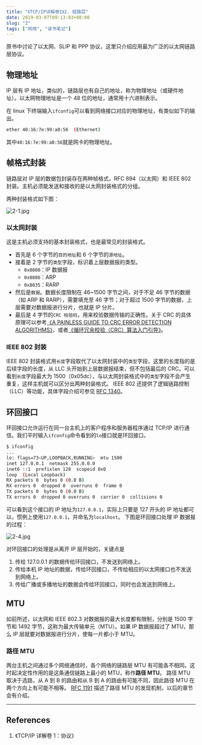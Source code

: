 ```yaml
---
title: "《TCP/IP详解卷I》2. 链路层"
date: 2019-03-07T09:13:03+08:00
slug: "2"
tags: ["网络", "读书笔记"]
---
```


原书中讨论了以太网、SLIP 和 PPP 协议，这里只介绍应用最为广泛的以太网链路层协议。
<!--more-->

## 物理地址

IP 层有 IP 地址，类似的，链路层也有自己的地址，称为物理地址（或硬件地址）。以太网物理地址是一个 48 位的地址，通常用十六进制表示。

在 linux 下终端输入`ifconfig`可以看到网络接口对应的物理地址，有类似如下的输出。

```bash
ether 40:16:7e:99:a0:56  (Ethernet)
```

其中`40:16:7e:99:a0:56`就是网卡的物理地址。

## 帧格式封装

链路层对 IP 层的数据包封装存在两种帧格式，RFC 894（以太网）和 IEEE 802 封装。主机必须能发送和接收的是以太网封装格式的分组。

两种封装格式如下图：

![2-1.jpg](2-1.jpg)

### 以太网封装

这是主机必须支持的基本封装格式，也是最常见的封装格式。

- 首先是 6 个字节的`目的地址`和 6 个字节的`源地址`。
- 接着是 2 字节的`类型`字段，标识着上层数据报的类型。
  - `0x0800`：IP 数据报
  - `0x0806`：ARP
  - `0x8035`：RARP
- 然后是`数据`。数据长度限制在 46~1500 字节之间，对于不足 46 字节的数据（如 ARP 和 RARP），需要填充至 46 字节；对于超过 1500 字节的数据，上层需要对数据报进行分片，也就是 IP 分片。
- 最后是 4 字节的`CRC 校验码`，用来校验数据传输的正确性。关于 CRC 的具体原理可以参考[《A PAINLESS GUIDE TO CRC ERROR DETECTION ALGORITHMS》](http://ceng2.ktu.edu.tr/~cevhers/ders_materyal/bil311_bilgisayar_mimarisi/supplementary_docs/crc_algorithms.pdf)，或者[《循环冗余校验（CRC）算法入门引导》](https://blog.csdn.net/liyuanbhu/article/details/7882789)。

### IEEE 802 封装

IEEE 802 封装格式用`长度`字段取代了以太网封装中的`类型`字段，这里的长度指的是后续字段的长度，从 LLC 头开始到上层数据报结束，但不包括最后的 CRC。可以看到`长度`字段最大为 1500（0x05dc），与以太网封装格式中的`类型`字段不会产生重复，这样主机就可以区分出两种封装格式。
IEEE 802 还提供了逻辑链路控制（LLC）等功能，具体字段介绍可参见 [RFC 1340](https://www.rfc-editor.org/pdfrfc/rfc1340.txt.pdf)。

## 环回接口

环回接口允许运行在同一台主机上的客户程序和服务器程序通过 TCP/IP 进行通信。我们平时输入`ifconfig`命令看到的`lo`接口就是环回接口。

```bash
$ ifconfig
...
lo: flags=73<UP,LOOPBACK,RUNNING>  mtu 1500
inet 127.0.0.1  netmask 255.0.0.0
inet6 ::1  prefixlen 128  scopeid 0x0
loop  (Local Loopback)
RX packets 0  bytes 0 (0.0 B)
RX errors 0  dropped 0  overruns 0  frame 0
TX packets 0  bytes 0 (0.0 B)
TX errors 0  dropped 0 overruns 0  carrier 0  collisions 0
```

可以看到这个接口的 IP 地址为`127.0.0.1`，实际上只要是 127 开头的 IP 地址都可以，惯例上使用`127.0.0.1`，并命名为`localhost`。
下图是环回接口处理 IP 数据报的过程：

![2-4.jpg](2-4.jpg)

对环回接口的处理是从离开 IP 层开始的，关键点是

1. 传给 127.0.0.1 的数据传给环回接口，不发送到网络上。
2. 传给本机 IP 地址的数据，传给环回接口，不传给相应的以太网接口也不发送到网络上。
3. 传给广播或多播地址的数据会传给环回接口，同时也会发送到网络上。

## MTU

如前所述，以太网和 IEEE 802.3 对数据报的最大长度都有限制，分别是 1500 字节和 1492 字节，这称为最大传输单元（MTU）。如果 IP 数据报超过了 MTU，那么 IP 层就要对数据报进行分片，使每一片都小于 MTU。

### 路径 MTU

两台主机之间通过多个网络通信时，各个网络的链路层 MTU 有可能各不相同。这时起决定性作用的是这条通信链路上最小的 MTU，称作**路径 MTU**。
路径 MTU 取决于选路，从 A 到 B 的路由和从 B 到 A 的路由有可能不同，因此路径 MTU 在两个方向上有可能不相等。
[RFC 1191](https://www.rfc-editor.org/pdfrfc/rfc1191.txt.pdf) 描述了路径 MTU 的发现机制，以后的章节会有介绍。

---

## References

1. 《TCP/IP 详解卷 1：协议》
